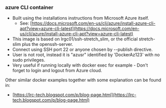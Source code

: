 ### azure CLI container

 - Built using the installations instructions from Microsoft Azure itself.
   - See: [https://docs.microsoft.com/en-us/cli/azure/install-azure-cli-apt?view=azure-cli-latest](https://docs.microsoft.com/en-us/cli/azure/install-azure-cli-apt?view=azure-cli-latest)
 - This image is based on lrgc01/ssh-stretch_slim, or the official stretch-slim plus the openssh-server.
 - Connect using SSH port 22 or anyone chosen by --publish directive.
 - User is not root, instead it is "azusr" identified by 'DockerAz123' with no sudo privileges.
 - Very useful if running locally with docker exec for example - Don't forget to login and logout from Azure cloud.

Other similar docker examples together with some explanation can be found in:

 - [https://lrc-tech.blogspot.com/p/blog-page.html](https://lrc-tech.blogspot.com/p/blog-page.html)
